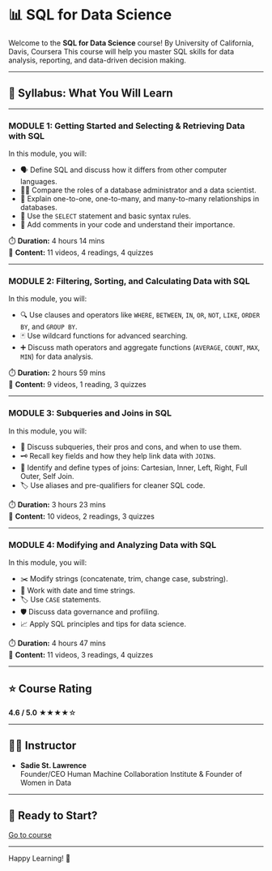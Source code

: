 # 📊 SQL for Data Science

Welcome to the **SQL for Data Science** course! By University of California, Davis, Coursera
This course will help you master SQL skills for data analysis, reporting, and data-driven decision making.

---

## 📝 Syllabus: What You Will Learn

---

### MODULE 1: Getting Started and Selecting & Retrieving Data with SQL

In this module, you will:
- 🗣️ Define SQL and discuss how it differs from other computer languages.
- 👩‍💻 Compare the roles of a database administrator and a data scientist.
- 🔄 Explain one-to-one, one-to-many, and many-to-many relationships in databases.
- 📝 Use the `SELECT` statement and basic syntax rules.
- 💬 Add comments in your code and understand their importance.

⏱️ **Duration:** 4 hours 14 mins  
🎥 **Content:** 11 videos, 4 readings, 4 quizzes

---

### MODULE 2: Filtering, Sorting, and Calculating Data with SQL

In this module, you will:
- 🔍 Use clauses and operators like `WHERE`, `BETWEEN`, `IN`, `OR`, `NOT`, `LIKE`, `ORDER BY`, and `GROUP BY`.
- 🃏 Use wildcard functions for advanced searching.
- ➕ Discuss math operators and aggregate functions (`AVERAGE`, `COUNT`, `MAX`, `MIN`) for data analysis.

⏱️ **Duration:** 2 hours 59 mins  
🎥 **Content:** 9 videos, 1 reading, 3 quizzes

---

### MODULE 3: Subqueries and Joins in SQL

In this module, you will:
- 🔗 Discuss subqueries, their pros and cons, and when to use them.
- 🗝️ Recall key fields and how they help link data with `JOIN`s.
- 🔄 Identify and define types of joins: Cartesian, Inner, Left, Right, Full Outer, Self Join.
- 🏷️ Use aliases and pre-qualifiers for cleaner SQL code.

⏱️ **Duration:** 3 hours 23 mins  
🎥 **Content:** 10 videos, 2 readings, 3 quizzes

---

### MODULE 4: Modifying and Analyzing Data with SQL

In this module, you will:
- ✂️ Modify strings (concatenate, trim, change case, substring).
- 📅 Work with date and time strings.
- 🏷️ Use `CASE` statements.
- 🛡️ Discuss data governance and profiling.
- 📈 Apply SQL principles and tips for data science.

⏱️ **Duration:** 4 hours 47 mins  
🎥 **Content:** 11 videos, 3 readings, 4 quizzes

---

## ⭐ Course Rating

**4.6 / 5.0** ★★★★☆

---

## 👩‍🏫 Instructor

- **Sadie St. Lawrence**  
  Founder/CEO Human Machine Collaboration Institute & Founder of Women in Data

---

## 🚀 Ready to Start?

[Go to course](#)

---

Happy Learning! 🎉
